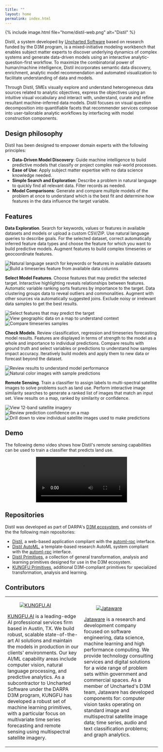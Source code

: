 ```yaml
---
title: ""
layout: home
permalink: index.html
---
```


{% include image.html file="home/distil-web.png" alt="Distil" %}

Distil, a system developed by [Uncharted Software](https://uncharted.software) based on research funded by the D3M program, is a mixed-initiative modeling workbench that enables subject matter experts to discover underlying dynamics of complex systems and generate data-driven models using an interactive analytic-question-first workflow. To maximize the combinatorial power of human/machine intelligence, Distil incorporates semantic data discovery, enrichment, analytic model recommendation and automated visualization to facilitate understanding of data and models. 

Through Distil, SMEs visually explore and understand heterogeneous data sources related to analytic objectives, express the objectives using an intuitive visual vocabulary and interact with, understand, curate and refine resultant machine-inferred data models. Distil focuses on visual question decomposition into quantifiable facets that recommender services compose into user-tailorable analytic workflows by interfacing with model construction components.

## Design philosophy ##

Distil has been designed to empower domain experts with the following principles: 

- **Data-Driven Model Discovery**: Guide machine intelligence to build predictive models that classify or project complex real-world processes.
- **Ease of Use**: Apply subject matter expertise with no data science knowledge needed.
- **Simple Search and Exploration**: Describe a problem in natural language to quickly find all relevant data. Filter records as needed.
- **Model Comparisons**: Generate and compare multiple models of the problem at once to understand which is the best fit and determine how features in the data influence the target variable.

## Features ##

**Data Exploration**. Search for keywords, values or features in available datasets and models or upload a custom CSV/ZIP. Use natural language queries to describe goals. For the selected dataset, correct automatically inferred feature data types and choose the feature for which you want to build predictive models. Augment features to build complex timeseries or geocoordinate features.

<div class="container home-features">
    <div class="row">
        <div class="col-sm-6">
            <img class="feature-image" src="images/home/data-exploration-1.png" alt="Natural language search for keywords or features in available datasets" />
        </div>
        <div class="col-sm-6">
            <img class="feature-image" src="images/home/data-exploration-2.png" alt="Build a timeseries feature from available data columns" />
        </div>
    </div>
</div>

**Select Model Features**. Choose features that may predict the selected target. Interactive highlighting reveals relationships between features. Automatic variable ranking sorts features by importance to the target. Data clustering groups data to reveal outliers and commonalities. Augment with other sources via automatically suggested joins. Exclude noisy or irrelevant data samples to get the best results.

<div class="container home-features">
    <div class="row">
        <div class="col-sm-4">
            <img class="feature-image" src="images/home/model-features-1.png" alt="Select features that may predict the target" />
        </div>
        <div class="col-sm-4">
            <img class="feature-image" src="images/home/model-features-2.png" alt="View geographic data on a map to understand context" />
        </div>
        <div class="col-sm-4">
            <img class="feature-image" src="images/home/model-features-3.png" alt="Compare timeseries samples" />
        </div>
    </div>
</div>

**Check Models**. Review classification, regression and timeseries forecasting model results. Features are displayed in terms of strength to the model as a whole and importance to individual predictions. Compare results with ground truth and select variables or predictions to understand how samples impact accuracy. Iteratively build models and apply them to new data or forecast beyond the dataset.

<div class="container home-features">
    <div class="row">
        <div class="col-sm-6">
            <img class="feature-image" src="images/home/check-models-1.png" alt="Review results to understand model performance" />
        </div>
        <div class="col-sm-6">
            <img class="feature-image" src="images/home/check-models-2.jpg" alt="Natural color images with sample predictions" />
        </div>
    </div>
</div>

**Remote Sensing**. Train a classifier to assign labels to multi-spectral satellite images to solve problems such as land use. Perform interactive image similarity searches to generate a ranked list of images that match an input set. View results on a map, ranked by similarity or confidence.

<div class="container home-features">
    <div class="row">
        <div class="col-sm-4">
            <img class="feature-image" src="images/home/remote-sensing-1.jpg" alt="View 12-band satellite imagery" />
        </div>
        <div class="col-sm-4">
            <img class="feature-image" src="images/home/remote-sensing-2.jpg" alt="Review prediction confidence on a map" />
        </div>
        <div class="col-sm-4">
            <img class="feature-image" src="images/home/remote-sensing-3.jpg" alt="Drill down to view individual satellite images used to make predictions" />
        </div>
    </div>
</div>

## Demo ##

The following demo video shows how Distil's remote sensing capabilities can be used to train a classifier that predicts land use.

<div style="text-align:center">
  <video controls style="margin: 0 auto; max-height: 400px">
    <source src="vid/distil-locust-remote-sensing-vo.mp4?{{site.time | date: '%s%N'}}" type="video/mp4">
      Download <a href="vid/distil-locust-remote-sensing-vo.mp4?{{site.time | date: '%s%N'}}" download>video</a>.
  </video>
</div>

## Repositories ##

Distil was developed as part of DARPA's <a href="https://datadrivendiscovery.org/">D3M ecosystem</a>, and consists of the the following main repositories:

- [Distil](https://github.com/uncharted-distil/distil), a web-based application compliant with the [automl-rpc](https://gitlab.com/datadrivendiscovery/automl-rpc) interface.
- [Distil AutoML](https://github.com/uncharted-distil/distil-auto-ml), a template-based research AutoML system compliant with the [automl-rpc](https://gitlab.com/datadrivendiscovery/automl-rpc) interface.
- [Distil Primitives](https://github.com/uncharted-distil/distil-primitives), a collection of general transformation, analysis and learning primitives designed for use in the D3M ecosystem.
- [KUNGFU Primitives](https://github.com/kungfuai/d3m-primitives), additional D3M-compliant primitives for specialized transformation, analysis and learning.

## Contributors ##

<table class="contributors">
    <colgroup>
       <col span="1" style="width: 50%;">
       <col span="1" style="width: 50%;">
    </colgroup>
    <tr>
        <td>
            <figure>
                <a href="http://kungfu.ai/">
                    <img class="feature-image" src="images/home/kungfu.png" alt="KUNGFU.AI" />
                </a>
            </figure>
            <p><a href="http://kungfu.ai/">KUNGFU.AI</a> is a leading-edge AI professional services firm based in Austin, TX. We build robust, scalable state-of-the-art AI solutions and maintain the models in production in our clients' environments. Our key AI/ML capability areas include computer vision, natural language processing, and predictive analytics. As a subcontractor to Uncharted Software under the DARPA D3M program, KUNGFU has developed a robust set of machine learning primitives, with a particular focus on multivariate time series forecasting and remote sensing using multispectral satellite imagery.</p>
        </td>
        <td>
            <figure>
                <a href="https://www.jataware.com">
                    <img class="feature-image" src="images/home/jataware.png" alt="Jataware" />
                </a>
            </figure>
            <p><a href="https://www.jataware.com">Jataware</a> is a research and development company focused on software engineering, data science, machine learning and high performance computing. We provide technology consulting services and digital solutions for a wide range of problem sets within government and commercial spaces. As a member of Uncharted's D3M team, Jataware has developed components for: computer vision tasks operating on standard image and multispectral satellite image data; time series, audio and text classification problems; and graph analytics.</p>
        </td>
    </tr>